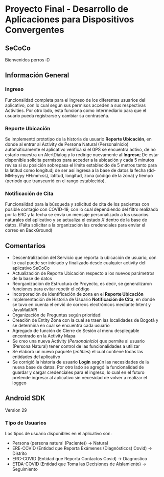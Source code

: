 # Proyecto Final - Desarrollo de Aplicaciones para Dispositivos Convergentes
## SeCoCo
Bienvenidos perros :D

## Información General

### Ingreso
Funcionalidad completa para el ingreso de los diferentes usuarios del aplicativo, con lo cual según
sus permisos acceden a sus respectivas Activities. Por otro lado, esta funciona como intermediario para
que el usuario pueda registrarse y cambiar su contraseña.


### Reporte Ubicación
Se implementó prototipo de la historia de usuario **Reporte Ubicación**, en donde al entrar al Activity
de Persona Natural (PersonaInicio) automáticamente el aplicativo verifica si el GPS se encuentra activo,
de no estarlo muestra un AlertDialog y lo redirige nuevamente al **Ingreso**; De estar disponible solicita
permisos para acceder a la ubicación y cada 5 minutos revisa si su posición sobrepasa el límite establecido
de 5 metros tanto para la latitud como longitud; de ser así ingresa a la base de datos la fecha
(dd-MM-yyyy HH:mm:ss), latitud, longitud, zona (código de la zona) y tiempo (periodo que transcurrió
en el rango establecido).

### Notificación de Cita
Funcionalidad para la búsqueda y solicitud de cita de los pacientes con posible contagio con COVID-19,
con lo cual dependiendo del filtro realizado por la ERC y la fecha se envía un mensaje personalizado a
los usuarios naturales del aplicativo y se actualiza el estado *X* dentro de la base de datos. (Falta
solicitar a la organización las credenciales para enviar el correo en BackGround)

## Comentarios
- Descentralización del Servicio que reporta la ubicación de usuario, con lo cual puede ser iniciado
y finalizado desde cualquier activity del aplicativo SeCoCo
- Actualización de Reporte Ubicación respecto a los nuevos parámetros de la base de datos
- Reorganización de Estructura de Proyecto, es decir, se generalizaron funciones para evitar repetir el
código
- Incorporación de identificación de zona en el **Reporte Ubicación**
- Implementación de Historia de Usuario **Notificación de Cita**, en donde se tuvo en cuenta el envió
de correos electrónicos mediante Intent y JavaMailAPI
- Organización de Preguntas según prioridad
- Creación de Entity Zona con la cual se traen las localidades de Bogotá y se determina en cual se
encuentra cada usuario
- Agregado de función de Cierre de Sesión al menu desplegable encontrado en la Activity Mapa
- Se creo una nueva Activity (*PersonaInicio*) que permite al usuario (Persona Natural) tener control
de las funcionalidades a utilizar
- Se elaboró un nuevo paquete (*entities*) el cual contiene todas las entidades del aplicativo
- Se corrigió la historia de usuario **Login** según las necesidades de la nueva base de datos. Por otro
lado se agregó la funcionalidad de guardar y cargar credenciales para el ingreso, lo cual en el futuro
pretende ingresar al aplicativo sin necesidad de volver a realizar el loggeo

## Android SDK
Version 29

### Tipo de Usuarios
Los tipos de usuario disponibles en el aplicativo son:
- Persona (persona natural (Paciente))  -> Natural
- ERE-COVID (Entidad que Reporta Exámenes (Diagnósticos) Covid) -> Distrito
- ERC-COVID (Entidad que Reporta Contactos Covid) -> Diagnostico
- ETDA-COVID (Entidad que Toma las Decisiones de Aislamiento) -> Seguimiento

